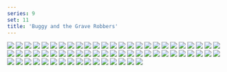 ```yaml
---
series: 9
set: 11
title: 'Buggy and the Grave Robbers'
---
```


![](../../../../assets/modern-fried-snake/part-11/modern801-chapter8cover.jpg)
![](../../../../assets/modern-fried-snake/part-11/modern802.jpg)
![](../../../../assets/modern-fried-snake/part-11/modern803.jpg)
![](../../../../assets/modern-fried-snake/part-11/modern804.jpg)
![](../../../../assets/modern-fried-snake/part-11/modern805.jpg)
![](../../../../assets/modern-fried-snake/part-11/modern806.jpg)
![](../../../../assets/modern-fried-snake/part-11/modern807.jpg)
![](../../../../assets/modern-fried-snake/part-11/modern808.jpg)
![](../../../../assets/modern-fried-snake/part-11/modern809.jpg)
![](../../../../assets/modern-fried-snake/part-11/modern810.jpg)
![](../../../../assets/modern-fried-snake/part-11/modern811.jpg)
![](../../../../assets/modern-fried-snake/part-11/modern812.jpg)
![](../../../../assets/modern-fried-snake/part-11/modern813.jpg)
![](../../../../assets/modern-fried-snake/part-11/modern814.jpg)
![](../../../../assets/modern-fried-snake/part-11/modern815.jpg)
![](../../../../assets/modern-fried-snake/part-11/modern816.jpg)
![](../../../../assets/modern-fried-snake/part-11/modern817.jpg)
![](../../../../assets/modern-fried-snake/part-11/modern818.jpg)
![](../../../../assets/modern-fried-snake/part-11/modern819.jpg)
![](../../../../assets/modern-fried-snake/part-11/modern820.jpg)
![](../../../../assets/modern-fried-snake/part-11/modern821.jpg)
![](../../../../assets/modern-fried-snake/part-11/modern822.jpg)
![](../../../../assets/modern-fried-snake/part-11/modern823.jpg)
![](../../../../assets/modern-fried-snake/part-11/modern824.jpg)
![](../../../../assets/modern-fried-snake/part-11/modern825.jpg)
![](../../../../assets/modern-fried-snake/part-11/modern826.jpg)
![](../../../../assets/modern-fried-snake/part-11/modern827.jpg)
![](../../../../assets/modern-fried-snake/part-11/modern828.jpg)
![](../../../../assets/modern-fried-snake/part-11/modern829.jpg)
![](../../../../assets/modern-fried-snake/part-11/modern830.jpg)
![](../../../../assets/modern-fried-snake/part-11/modern831.jpg)
![](../../../../assets/modern-fried-snake/part-11/modern832.jpg)
![](../../../../assets/modern-fried-snake/part-11/modern833.jpg)
![](../../../../assets/modern-fried-snake/part-11/modern834.jpg)
![](../../../../assets/modern-fried-snake/part-11/modern835.jpg)
![](../../../../assets/modern-fried-snake/part-11/modern836.jpg)
![](../../../../assets/modern-fried-snake/part-11/modern837.jpg)
![](../../../../assets/modern-fried-snake/part-11/modern838.jpg)
![](../../../../assets/modern-fried-snake/part-11/modern839.jpg)
![](../../../../assets/modern-fried-snake/part-11/modern840.jpg)
![](../../../../assets/modern-fried-snake/part-11/modern841.jpg)
![](../../../../assets/modern-fried-snake/part-11/modern842.jpg)
![](../../../../assets/modern-fried-snake/part-11/modern843.jpg)
![](../../../../assets/modern-fried-snake/part-11/modern844.jpg)
![](../../../../assets/modern-fried-snake/part-11/modern845.jpg)
![](../../../../assets/modern-fried-snake/part-11/modern846.jpg)
![](../../../../assets/modern-fried-snake/part-11/modern847.jpg)
![](../../../../assets/modern-fried-snake/part-11/modern848.jpg)
![](../../../../assets/modern-fried-snake/part-11/modern849.jpg)
![](../../../../assets/modern-fried-snake/part-11/modern850.jpg)
![](../../../../assets/modern-fried-snake/part-11/modern851.jpg)
![](../../../../assets/modern-fried-snake/part-11/modern852.jpg)
![](../../../../assets/modern-fried-snake/part-11/modern853.jpg)
![](../../../../assets/modern-fried-snake/part-11/modern854.jpg)
![](../../../../assets/modern-fried-snake/part-11/modern855.jpg)
![](../../../../assets/modern-fried-snake/part-11/modern856.jpg)
![](../../../../assets/modern-fried-snake/part-11/modern857.jpg)
![](../../../../assets/modern-fried-snake/part-11/modern858.jpg)
![](../../../../assets/modern-fried-snake/part-11/modern859.jpg)
![](../../../../assets/modern-fried-snake/part-11/modern860.jpg)
![](../../../../assets/modern-fried-snake/part-11/modern861.jpg)
![](../../../../assets/modern-fried-snake/part-11/modern862.jpg)
![](../../../../assets/modern-fried-snake/part-11/modern863.jpg)
![](../../../../assets/modern-fried-snake/part-11/modern864.jpg)
![](../../../../assets/modern-fried-snake/part-11/modern865.jpg)
![](../../../../assets/modern-fried-snake/part-11/modern866.jpg)